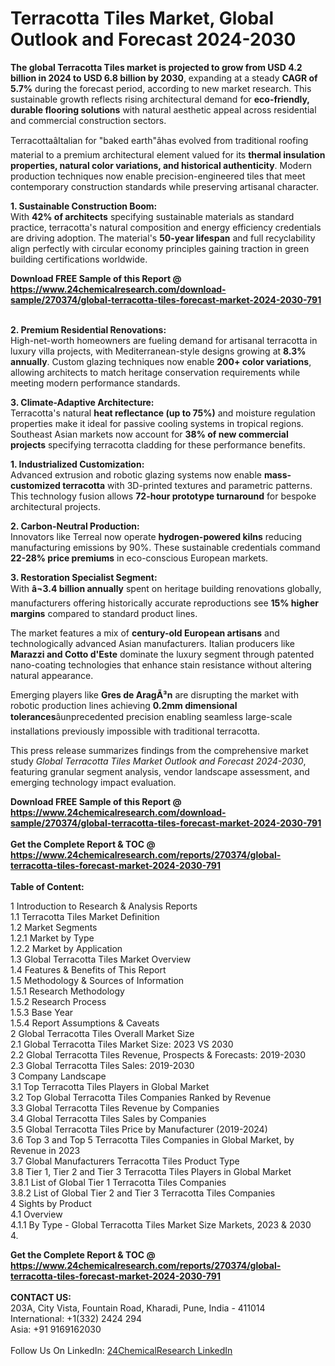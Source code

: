 <h1>Terracotta Tiles Market, Global Outlook and Forecast 2024-2030</h1><p><strong>The global Terracotta Tiles market is projected to grow from USD 4.2 billion in 2024 to USD 6.8 billion by 2030</strong>, expanding at a steady <strong>CAGR of 5.7%</strong> during the forecast period, according to new market research. This sustainable growth reflects rising architectural demand for <strong>eco-friendly, durable flooring solutions</strong> with natural aesthetic appeal across residential and commercial construction sectors.</p><p>TerracottaâItalian for "baked earth"âhas evolved from traditional roofing material to a premium architectural element valued for its <strong>thermal insulation properties, natural color variations, and historical authenticity</strong>. Modern production techniques now enable precision-engineered tiles that meet contemporary construction standards while preserving artisanal character.</p><p><strong>1. Sustainable Construction Boom:</strong><br>
With <strong>42% of architects</strong> specifying sustainable materials as standard practice, terracotta's natural composition and energy efficiency credentials are driving adoption. The material's <strong>50-year lifespan</strong> and full recyclability align perfectly with circular economy principles gaining traction in green building certifications worldwide.</p><div><b>Download FREE Sample of this Report @ 
            <a href="https://www.24chemicalresearch.com/download-sample/270374/global-terracotta-tiles-forecast-market-2024-2030-791">
            https://www.24chemicalresearch.com/download-sample/270374/global-terracotta-tiles-forecast-market-2024-2030-791</a></b></div><br><p><strong>2. Premium Residential Renovations:</strong><br>
High-net-worth homeowners are fueling demand for artisanal terracotta in luxury villa projects, with Mediterranean-style designs growing at <strong>8.3% annually</strong>. Custom glazing techniques now enable <strong>200+ color variations</strong>, allowing architects to match heritage conservation requirements while meeting modern performance standards.</p><p><strong>3. Climate-Adaptive Architecture:</strong><br>
Terracotta's natural <strong>heat reflectance (up to 75%)</strong> and moisture regulation properties make it ideal for passive cooling systems in tropical regions. Southeast Asian markets now account for <strong>38% of new commercial projects</strong> specifying terracotta cladding for these performance benefits.</p><p><strong>1. Industrialized Customization:</strong><br>
Advanced extrusion and robotic glazing systems now enable <strong>mass-customized terracotta</strong> with 3D-printed textures and parametric patterns. This technology fusion allows <strong>72-hour prototype turnaround</strong> for bespoke architectural projects.</p><p><strong>2. Carbon-Neutral Production:</strong><br>
Innovators like Terreal now operate <strong>hydrogen-powered kilns</strong> reducing manufacturing emissions by 90%. These sustainable credentials command <strong>22-28% price premiums</strong> in eco-conscious European markets.</p><p><strong>3. Restoration Specialist Segment:</strong><br>
With <strong>â¬3.4 billion annually</strong> spent on heritage building renovations globally, manufacturers offering historically accurate reproductions see <strong>15% higher margins</strong> compared to standard product lines.</p><p>The market features a mix of <strong>century-old European artisans</strong> and technologically advanced Asian manufacturers. Italian producers like <strong>Marazzi and Cotto d'Este</strong> dominate the luxury segment through patented nano-coating technologies that enhance stain resistance without altering natural appearance.</p><p>Emerging players like <strong>Gres de AragÃ³n</strong> are disrupting the market with robotic production lines achieving <strong>0.2mm dimensional tolerances</strong>âunprecedented precision enabling seamless large-scale installations previously impossible with traditional terracotta.</p><p>This press release summarizes findings from the comprehensive market study <em>Global Terracotta Tiles Market Outlook and Forecast 2024-2030</em>, featuring granular segment analysis, vendor landscape assessment, and emerging technology impact evaluation.</p><div><b>Download FREE Sample of this Report @ 
            <a href="https://www.24chemicalresearch.com/download-sample/270374/global-terracotta-tiles-forecast-market-2024-2030-791">
            https://www.24chemicalresearch.com/download-sample/270374/global-terracotta-tiles-forecast-market-2024-2030-791</a></b></div><br><div><b>Get the Complete Report & TOC @ 
            <a href="https://www.24chemicalresearch.com/reports/270374/global-terracotta-tiles-forecast-market-2024-2030-791">
            https://www.24chemicalresearch.com/reports/270374/global-terracotta-tiles-forecast-market-2024-2030-791</a></b></div><br>
            <b>Table of Content:</b><p>1 Introduction to Research & Analysis Reports<br />
    1.1 Terracotta Tiles Market Definition<br />
    1.2 Market Segments<br />
        1.2.1 Market by Type<br />
        1.2.2 Market by Application<br />
    1.3 Global Terracotta Tiles Market Overview<br />
    1.4 Features & Benefits of This Report<br />
    1.5 Methodology & Sources of Information<br />
        1.5.1 Research Methodology<br />
        1.5.2 Research Process<br />
        1.5.3 Base Year<br />
        1.5.4 Report Assumptions & Caveats<br />
2 Global Terracotta Tiles Overall Market Size<br />
    2.1 Global Terracotta Tiles Market Size: 2023 VS 2030<br />
    2.2 Global Terracotta Tiles Revenue, Prospects & Forecasts: 2019-2030<br />
    2.3 Global Terracotta Tiles Sales: 2019-2030<br />
3 Company Landscape<br />
    3.1 Top Terracotta Tiles Players in Global Market<br />
    3.2 Top Global Terracotta Tiles Companies Ranked by Revenue<br />
    3.3 Global Terracotta Tiles Revenue by Companies<br />
    3.4 Global Terracotta Tiles Sales by Companies<br />
    3.5 Global Terracotta Tiles Price by Manufacturer (2019-2024)<br />
    3.6 Top 3 and Top 5 Terracotta Tiles Companies in Global Market, by Revenue in 2023<br />
    3.7 Global Manufacturers Terracotta Tiles Product Type<br />
    3.8 Tier 1, Tier 2 and Tier 3 Terracotta Tiles Players in Global Market<br />
        3.8.1 List of Global Tier 1 Terracotta Tiles Companies<br />
        3.8.2 List of Global Tier 2 and Tier 3 Terracotta Tiles Companies<br />
4 Sights by Product<br />
    4.1 Overview<br />
        4.1.1 By Type - Global Terracotta Tiles Market Size Markets, 2023 & 2030<br />
        4.</p><div><b>Get the Complete Report & TOC @ 
            <a href="https://www.24chemicalresearch.com/reports/270374/global-terracotta-tiles-forecast-market-2024-2030-791">
            https://www.24chemicalresearch.com/reports/270374/global-terracotta-tiles-forecast-market-2024-2030-791</a></b></div><br><b>CONTACT US:</b><br>
            203A, City Vista, Fountain Road, Kharadi, Pune, India - 411014<br>
            International: +1(332) 2424 294<br>
            Asia: +91 9169162030 <br><br>
            Follow Us On LinkedIn: <a href="https://www.linkedin.com/company/24chemicalresearch/">24ChemicalResearch LinkedIn</a>